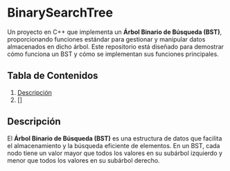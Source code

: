 # BinarySearchTree

Un proyecto en C++ que implementa un **Árbol Binario de Búsqueda (BST)**, proporcionando funciones estándar para gestionar y manipular datos almacenados en dicho árbol. Este repositorio está diseñado para demostrar cómo funciona un BST y cómo se implementan sus funciones principales.

## Tabla de Contenidos

1. [Descripción](#descripción)
2. []

## Descripción

El **Árbol Binario de Búsqueda (BST)** es una estructura de datos que facilita el almacenamiento y la búsqueda eficiente de elementos. En un BST, cada nodo tiene un valor mayor que todos los valores en su subárbol izquierdo y menor que todos los valores en su subárbol derecho.

